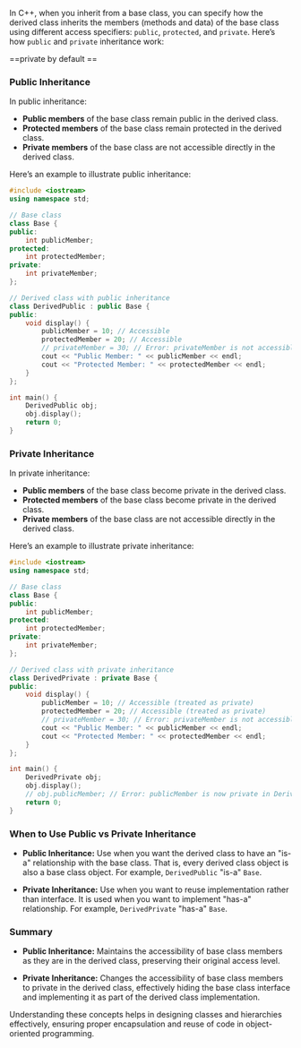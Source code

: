 In C++, when you inherit from a base class, you can specify how the derived class inherits the members (methods and data) of the base class using different access specifiers: `public`, `protected`, and `private`. Here’s how `public` and `private` inheritance work:

==private by default ==

### Public Inheritance

In public inheritance:
- **Public members** of the base class remain public in the derived class.
- **Protected members** of the base class remain protected in the derived class.
- **Private members** of the base class are not accessible directly in the derived class.

Here’s an example to illustrate public inheritance:

```cpp
#include <iostream>
using namespace std;

// Base class
class Base {
public:
    int publicMember;
protected:
    int protectedMember;
private:
    int privateMember;
};

// Derived class with public inheritance
class DerivedPublic : public Base {
public:
    void display() {
        publicMember = 10; // Accessible
        protectedMember = 20; // Accessible
        // privateMember = 30; // Error: privateMember is not accessible
        cout << "Public Member: " << publicMember << endl;
        cout << "Protected Member: " << protectedMember << endl;
    }
};

int main() {
    DerivedPublic obj;
    obj.display();
    return 0;
}
```

### Private Inheritance

In private inheritance:
- **Public members** of the base class become private in the derived class.
- **Protected members** of the base class become private in the derived class.
- **Private members** of the base class are not accessible directly in the derived class.

Here’s an example to illustrate private inheritance:

```cpp
#include <iostream>
using namespace std;

// Base class
class Base {
public:
    int publicMember;
protected:
    int protectedMember;
private:
    int privateMember;
};

// Derived class with private inheritance
class DerivedPrivate : private Base {
public:
    void display() {
        publicMember = 10; // Accessible (treated as private)
        protectedMember = 20; // Accessible (treated as private)
        // privateMember = 30; // Error: privateMember is not accessible
        cout << "Public Member: " << publicMember << endl;
        cout << "Protected Member: " << protectedMember << endl;
    }
};

int main() {
    DerivedPrivate obj;
    obj.display();
    // obj.publicMember; // Error: publicMember is now private in DerivedPrivate
    return 0;
}
```

### When to Use Public vs Private Inheritance

- **Public Inheritance:** Use when you want the derived class to have an "is-a" relationship with the base class. That is, every derived class object is also a base class object. For example, `DerivedPublic` "is-a" `Base`.
  
- **Private Inheritance:** Use when you want to reuse implementation rather than interface. It is used when you want to implement "has-a" relationship. For example, `DerivedPrivate` "has-a" `Base`.

### Summary

- **Public Inheritance:** Maintains the accessibility of base class members as they are in the derived class, preserving their original access level.
  
- **Private Inheritance:** Changes the accessibility of base class members to private in the derived class, effectively hiding the base class interface and implementing it as part of the derived class implementation.

Understanding these concepts helps in designing classes and hierarchies effectively, ensuring proper encapsulation and reuse of code in object-oriented programming.